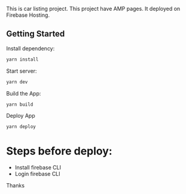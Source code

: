 This is car listing project. This project have AMP pages. It deployed on Firebase Hosting.

## Getting Started

Install dependency:

```bash
yarn install
```

Start server:

```bash 
yarn dev
```

Build the App:

```bash
yarn build
```

Deploy App

```bash
yarn deploy
```

# Steps before deploy:
- Install firebase CLI 
- Login firebase CLI

Thanks
